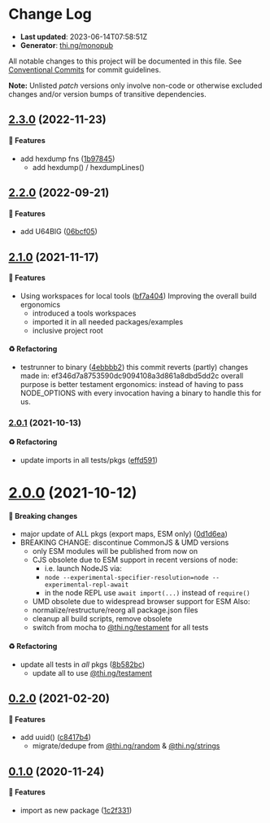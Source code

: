 # Change Log

- **Last updated**: 2023-06-14T07:58:51Z
- **Generator**: [thi.ng/monopub](https://thi.ng/monopub)

All notable changes to this project will be documented in this file.
See [Conventional Commits](https://conventionalcommits.org/) for commit guidelines.

**Note:** Unlisted _patch_ versions only involve non-code or otherwise excluded changes
and/or version bumps of transitive dependencies.

## [2.3.0](https://github.com/thi-ng/umbrella/tree/@thi.ng/hex@2.3.0) (2022-11-23)

#### 🚀 Features

- add hexdump fns ([1b97845](https://github.com/thi-ng/umbrella/commit/1b97845))
  - add hexdump() / hexdumpLines()

## [2.2.0](https://github.com/thi-ng/umbrella/tree/@thi.ng/hex@2.2.0) (2022-09-21)

#### 🚀 Features

- add U64BIG ([06bcf05](https://github.com/thi-ng/umbrella/commit/06bcf05))

## [2.1.0](https://github.com/thi-ng/umbrella/tree/@thi.ng/hex@2.1.0) (2021-11-17)

#### 🚀 Features

- Using workspaces for local tools ([bf7a404](https://github.com/thi-ng/umbrella/commit/bf7a404))
  Improving the overall build ergonomics
  - introduced a tools workspaces
  - imported it in all needed packages/examples
  - inclusive project root

#### ♻️ Refactoring

- testrunner to binary ([4ebbbb2](https://github.com/thi-ng/umbrella/commit/4ebbbb2))
  this commit reverts (partly) changes made in:
  ef346d7a8753590dc9094108a3d861a8dbd5dd2c
  overall purpose is better testament ergonomics:
  instead of having to pass NODE_OPTIONS with every invocation
  having a binary to handle this for us.

### [2.0.1](https://github.com/thi-ng/umbrella/tree/@thi.ng/hex@2.0.1) (2021-10-13)

#### ♻️ Refactoring

- update imports in all tests/pkgs ([effd591](https://github.com/thi-ng/umbrella/commit/effd591))

# [2.0.0](https://github.com/thi-ng/umbrella/tree/@thi.ng/hex@2.0.0) (2021-10-12)

#### 🛑 Breaking changes

- major update of ALL pkgs (export maps, ESM only) ([0d1d6ea](https://github.com/thi-ng/umbrella/commit/0d1d6ea))
- BREAKING CHANGE: discontinue CommonJS & UMD versions
  - only ESM modules will be published from now on
  - CJS obsolete due to ESM support in recent versions of node:
    - i.e. launch NodeJS via:
    - `node --experimental-specifier-resolution=node --experimental-repl-await`
    - in the node REPL use `await import(...)` instead of `require()`
  - UMD obsolete due to widespread browser support for ESM
  Also:
  - normalize/restructure/reorg all package.json files
  - cleanup all build scripts, remove obsolete
  - switch from mocha to [@thi.ng/testament](https://github.com/thi-ng/umbrella/tree/main/packages/testament) for all tests

#### ♻️ Refactoring

- update all tests in _all_ pkgs ([8b582bc](https://github.com/thi-ng/umbrella/commit/8b582bc))
  - update all to use [@thi.ng/testament](https://github.com/thi-ng/umbrella/tree/main/packages/testament)

## [0.2.0](https://github.com/thi-ng/umbrella/tree/@thi.ng/hex@0.2.0) (2021-02-20)

#### 🚀 Features

- add uuid() ([c8417b4](https://github.com/thi-ng/umbrella/commit/c8417b4))
  - migrate/dedupe from [@thi.ng/random](https://github.com/thi-ng/umbrella/tree/main/packages/random) & [@thi.ng/strings](https://github.com/thi-ng/umbrella/tree/main/packages/strings)

## [0.1.0](https://github.com/thi-ng/umbrella/tree/@thi.ng/hex@0.1.0) (2020-11-24)

#### 🚀 Features

- import as new package ([1c2f331](https://github.com/thi-ng/umbrella/commit/1c2f331))
